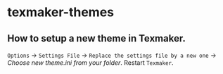 # texmaker-themes



## How to setup a new theme in Texmaker. 
`Options` -> `Settings File` -> `Replace the settings file by a new one` -> _Choose new theme.ini from your folder_. Restart `Texmaker`.
